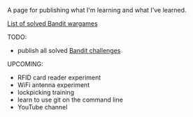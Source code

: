 A page for publishing what I'm learning and what I've learned. 

[List of solved Bandit wargames](github.io/dtujmer/Hackules/bandit)


TODO:
- publish all solved [Bandit challenges](http://overthewire.org/wargames/bandit/)


UPCOMING:
- RFID card reader experiment
- WiFi antenna experiment
- lockpicking training
- learn to use git on the command line
- YouTube channel
